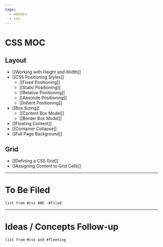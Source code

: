 ```yaml
---
tags:
  - webdev
  - css
---
```

# CSS MOC 


## Layout  
 - [[Working with Height and Width]]
 - [[CSS Positioning Styles]]
	 - [[Fixed Positioning]]
	 - [[Static Positioning]]
	 - [[Relative Positioning]]
	 - [[Absolute Positioning]]
	 - [[Inherit Positioning]]
 - [[Box Sizing]]
	 - [[Content Box Model]]
	 - [[Border Box Model]]
 - [[Floating Content]]
 - [[Container Collapse]]
 - [[Full Page Background]]

## Grid  
 - [[Defining a CSS Grid]]
 - [[Assigning Content to Grid Cells]]


--- 
# To Be Filed
```dataview 
list from #css AND -#filed
```


---
# Ideas / Concepts Follow-up
```dataview
list from #css and #fleeting
```

